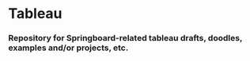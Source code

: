 # Tableau
### Repository for Springboard-related tableau drafts, doodles, examples and/or projects, etc. 
